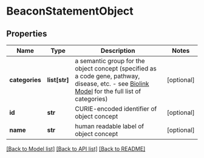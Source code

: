 # BeaconStatementObject

## Properties
Name | Type | Description | Notes
------------ | ------------- | ------------- | -------------
**categories** | **list[str]** | a semantic group for the object concept (specified as a code gene, pathway, disease, etc. - see [Biolink Model](https://biolink.github.io/biolink-model) for the full list of categories)  | [optional] 
**id** | **str** | CURIE-encoded identifier of object concept  | [optional] 
**name** | **str** | human readable label of object concept | [optional] 

[[Back to Model list]](../README.md#documentation-for-models) [[Back to API list]](../README.md#documentation-for-api-endpoints) [[Back to README]](../README.md)


